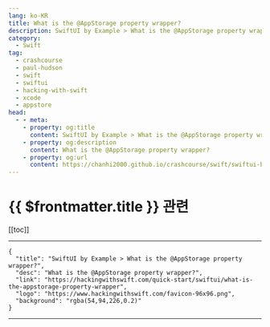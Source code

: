 ```yaml
---
lang: ko-KR
title: What is the @AppStorage property wrapper?
description: SwiftUI by Example > What is the @AppStorage property wrapper?
category:
  - Swift
tag: 
  - crashcourse
  - paul-hudson
  - swift
  - swiftui
  - hacking-with-swift
  - xcode
  - appstore
head:
  - - meta:
    - property: og:title
      content: SwiftUI by Example > What is the @AppStorage property wrapper?
    - property: og:description
      content: What is the @AppStorage property wrapper?
    - property: og:url
      content: https://chanhi2000.github.io/crashcourse/swift/swiftui-by-example/25-appendix-a/what-is-the-appstorage-property-wrapper.html
---
```


# {{ $frontmatter.title }} 관련

[[toc]]

---

```component VPCard
{
  "title": "SwiftUI by Example > What is the @AppStorage property wrapper?",
  "desc": "What is the @AppStorage property wrapper?",
  "link": "https://hackingwithswift.com/quick-start/swiftui/what-is-the-appstorage-property-wrapper",
  "logo": "https://www.hackingwithswift.com/favicon-96x96.png",
  "background": "rgba(54,94,226,0.2)"
}
```

---

<TagLinks />